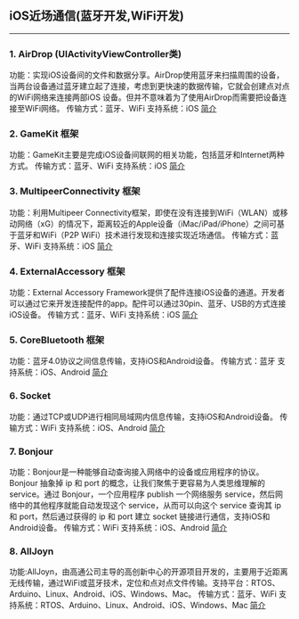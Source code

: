 ## iOS近场通信(蓝牙开发,WiFi开发)
-----------------------
### 1. AirDrop (UIActivityViewController类)

功能：实现iOS设备间的文件和数据分享。AirDrop使用蓝牙来扫描周围的设备，当两台设备通过蓝牙建立起了连接，考虑到更快速的数据传输，它就会创建点对点的WiFi网络来连接两部iOS 设备。但并不意味着为了使用AirDrop而需要把设备连接至WiFi网络。
传输方式：蓝牙、WiFi
支持系统：iOS
[简介](http://www.cocoachina.com/industry/20131105/7295.html)


### 2. GameKit 框架
功能：GameKit主要是完成iOS设备间联网的相关功能，包括蓝牙和Internet两种方式。
传输方式：蓝牙、WiFi
支持系统：iOS
[简介](http://www.cocoachina.com/bbs/read.php?tid=97953)


### 3. MultipeerConnectivity 框架
功能：利用Multipeer Connectivity框架，即使在没有连接到WiFi（WLAN）或移动网络（xG）的情况下，距离较近的Apple设备（iMac/iPad/iPhone）之间可基于蓝牙和WiFi（P2P WiFi）技术进行发现和连接实现近场通信。
传输方式：蓝牙、WiFi
支持系统：iOS
[简介](http://blog.csdn.net/phunxm/article/details/43450167)


### 4. ExternalAccessory 框架
功能：External Accessory Framework提供了配件连接iOS设备的通道。开发者可以通过它来开发连接配件的app。配件可以通过30pin、蓝牙、USB的方式连接iOS设备。
传输方式：蓝牙、WiFi
支持系统：iOS
[简介](http://www.cnblogs.com/evangwt/archive/2013/04/04/2999661.html)


### 5. CoreBluetooth 框架
功能：蓝牙4.0协议之间信息传输，支持iOS和Android设备。
传输方式：蓝牙
支持系统：iOS、Android
[简介](http://blog.csdn.net/pony_maggie/article/details/26740237)


### 6. Socket 
功能：通过TCP或UDP进行相同局域网内信息传输，支持iOS和Android设备。
传输方式：WiFi
支持系统：iOS、Android
[简介](http://blog.csdn.net/kesalin/article/details/8798039)


### 7. Bonjour
功能：Bonjour是一种能够自动查询接入网络中的设备或应用程序的协议。Bonjour 抽象掉 ip 和 port 的概念，让我们聚焦于更容易为人类思维理解的 service。通过 Bonjour，一个应用程序 publish 一个网络服务 service，然后网络中的其他程序就能自动发现这个 service，从而可以向这个 service 查询其 ip 和 port，然后通过获得的 ip 和 port 建立 socket 链接进行通信，支持iOS和Android设备。
传输方式：WiFi
支持系统：iOS、Android
[简介](http://www.cnblogs.com/kesalin/archive/2011/09/15/cocoa_bonjour.html)


### 8. AllJoyn
功能:AllJoyn，由高通公司主导的高创新中心的开源项目开发的，主要用于近距离无线传输，通过WiFi或蓝牙技术，定位和点对点文件传输。支持平台：RTOS、Arduino、Linux、Android、iOS、Windows、Mac。
传输方式：蓝牙、WiFi
支持系统：RTOS、Arduino、Linux、Android、iOS、Windows、Mac
[简介](https://allseenalliance.org/framework/documentation/develop/tutorial/ios)

